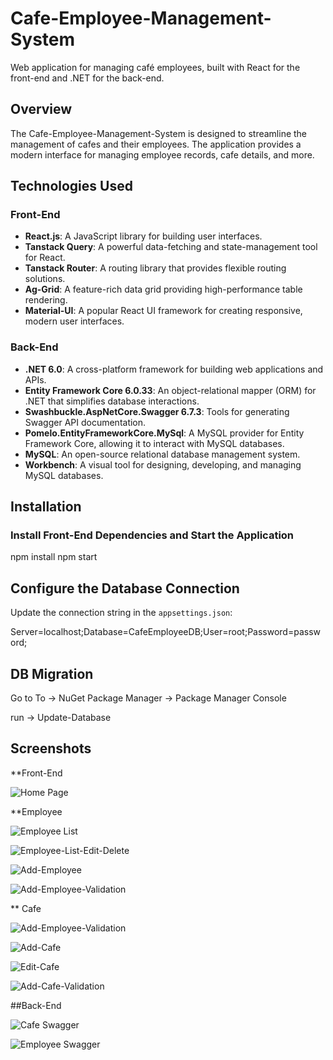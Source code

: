 # Cafe-Employee-Management-System

Web application for managing café employees, built with React for the front-end and .NET for the back-end.

## Overview

The Cafe-Employee-Management-System is designed to streamline the management of cafes and their employees. The application provides a modern interface for managing employee records, cafe details, and more.

## Technologies Used

### Front-End

- **React.js**: A JavaScript library for building user interfaces.
- **Tanstack Query**: A powerful data-fetching and state-management tool for React.
- **Tanstack Router**: A routing library that provides flexible routing solutions.
- **Ag-Grid**: A feature-rich data grid providing high-performance table rendering.
- **Material-UI**: A popular React UI framework for creating responsive, modern user interfaces.

### Back-End

- **.NET 6.0**: A cross-platform framework for building web applications and APIs.
- **Entity Framework Core 6.0.33**: An object-relational mapper (ORM) for .NET that simplifies database interactions.
- **Swashbuckle.AspNetCore.Swagger 6.7.3**: Tools for generating Swagger API documentation.
- **Pomelo.EntityFrameworkCore.MySql**: A MySQL provider for Entity Framework Core, allowing it to interact with MySQL databases.
- **MySQL**: An open-source relational database management system.
- **Workbench**: A visual tool for designing, developing, and managing MySQL databases.

## Installation

### Install Front-End Dependencies and Start the Application

npm install
npm start

## Configure the Database Connection

Update the connection string in the `appsettings.json`:

Server=localhost;Database=CafeEmployeeDB;User=root;Password=password;

## DB Migration

Go to To -> NuGet Package Manager -> Package Manager Console

run -> Update-Database

## Screenshots

**Front-End

![Home Page](./screenshots/HomePage.png)

**Employee

![Employee List](./screenshots/Employee-List.png)

![Employee-List-Edit-Delete](./screenshots/Employee-List-Edit-Delete.png)

![Add-Employee](./screenshots/Add-Employee.png)

![Add-Employee-Validation](./screenshots/Add-Employee-Validation.png)


** Cafe

![Add-Employee-Validation](./screenshots/Cafe-Management.png)

![Add-Cafe](./screenshots/Add-Cafe.png) 

![Edit-Cafe](./screenshots/Edit-Cafe.png) 

![Add-Cafe-Validation](./screenshots/Add-Cafe-Validation.png) 

##Back-End

![Cafe Swagger](./screenshots/cafe.jpeg) 

![Employee Swagger](./screenshots/employee.jpeg) 

